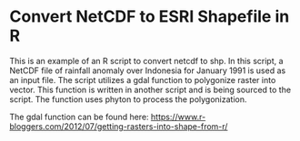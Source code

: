 # Convert NetCDF to ESRI Shapefile in R

This is an example of an R script to convert netcdf to shp. In this script, a NetCDF file of rainfall anomaly over Indonesia for January 1991 is used as an input file.
The script utilizes a gdal function to polygonize raster into vector. This function is written in another script and is being sourced to the script. The function uses phyton to process the polygonization.

The gdal function can be found here: https://www.r-bloggers.com/2012/07/getting-rasters-into-shape-from-r/
